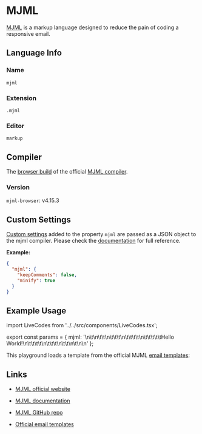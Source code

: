 # MJML

[MJML](https://mjml.io/) is a markup language designed to reduce the pain of coding a responsive email.

## Language Info

### Name

`mjml`

### Extension

`.mjml`

### Editor

`markup`

## Compiler

The [browser build](https://www.npmjs.com/package/mjml-browser) of the official [MJML compiler](https://github.com/mjmlio/mjml).

### Version

`mjml-browser`: v4.15.3

## Custom Settings

[Custom settings](../advanced/custom-settings.md) added to the property `mjml` are passed as a JSON object to the mjml compiler. Please check the [documentation](https://documentation.mjml.io/#inside-node-js) for full reference.

**Example:**

```json
{
  "mjml": {
    "keepComments": false,
    "minify": true
  }
}
```

## Example Usage

import LiveCodes from '../../src/components/LiveCodes.tsx';

export const params = {
mjml: '<mjml>\n\t<mj-body>\n\t\t<mj-section>\n\t\t\t<mj-column>\n\t\t\t\t<mj-text>\n\t\t\t\t\tHello World!\n\t\t\t\t</mj-text>\n\t\t\t</mj-column>\n\t\t</mj-section>\n\t</mj-body>\n</mjml>\n'
};

<LiveCodes params={params}></LiveCodes>

This playground loads a template from the official MJML [email templates](https://github.com/mjmlio/email-templates):

<LiveCodes import="https://github.com/mjmlio/email-templates/blob/master/templates/onepage.mjml" height="400"></LiveCodes>

## Links

- [MJML official website](https://mjml.io/)

- [MJML documentation](https://documentation.mjml.io/)

- [MJML GitHub repo](https://github.com/mjmlio/mjml)

- [Official email templates](https://mjml.io/templates)
